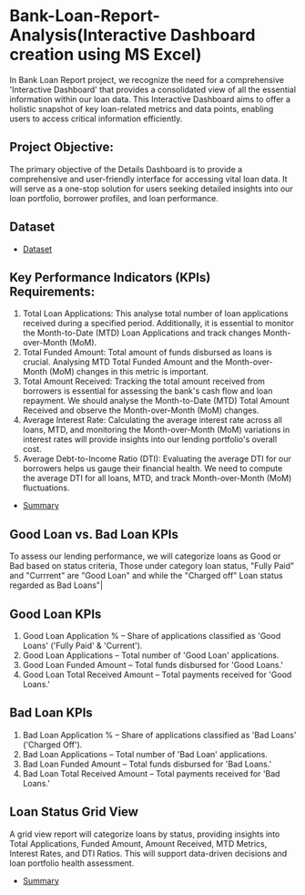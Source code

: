 # Bank-Loan-Report-Analysis(Interactive Dashboard creation using MS Excel)
In Bank Loan Report project, we recognize the need for a comprehensive 'Interactive Dashboard' that provides a consolidated view of all the essential information within our loan data. This Interactive Dashboard aims to offer a holistic snapshot of key loan-related metrics and data points, enabling users to access critical information efficiently.
## Project Objective:
The primary objective of the Details Dashboard is to provide a comprehensive and user-friendly interface for accessing vital loan data. It will serve as a one-stop solution for users seeking detailed insights into our loan portfolio, borrower profiles, and loan performance.
## Dataset 
- <a href="https://github.com/michealedos/PROJECT-1/blob/main/financial_loan.csv">Dataset</a>
## Key Performance Indicators (KPIs) Requirements:
1.	 Total Loan Applications: This analyse total number of loan applications received during a specified period. Additionally, it is essential to monitor the Month-to-Date (MTD) Loan Applications and track changes Month-over-Month (MoM).
2.	 Total Funded Amount: Total amount of funds disbursed as loans is crucial. Analysing MTD Total Funded Amount and the Month-over-Month (MoM) changes in this metric is important.
3.	 Total Amount Received: Tracking the total amount received from borrowers is essential for assessing the bank's cash flow and loan repayment. We should analyse the Month-to-Date (MTD) Total Amount Received and observe the Month-over-Month (MoM) changes.
4.	 Average Interest Rate: Calculating the average interest rate across all loans, MTD, and monitoring the Month-over-Month (MoM) variations in interest rates will provide insights into our lending portfolio's overall cost.
5.	 Average Debt-to-Income Ratio (DTI): Evaluating the average DTI for our borrowers helps us gauge their financial health. We need to compute the average DTI for all loans, MTD, and track Month-over-Month (MoM) fluctuations.
- <a href="https://github.com/michealedos/PROJECT-1/blob/main/PROJECT-1.PNG">Summary</a>

## Good Loan vs. Bad Loan KPIs
To assess our lending performance, we will categorize loans as Good or Bad based on status criteria, Those under category loan status, "Fully Paid" and "Currrent" are "Good Loan" and while the "Charged off" Loan status regarded as Bad Loans"|
## Good Loan KPIs
1. Good Loan Application % – Share of applications classified as 'Good Loans' ('Fully Paid' & 'Current').
2. Good Loan Applications – Total number of 'Good Loan' applications.
3. Good Loan Funded Amount – Total funds disbursed for 'Good Loans.'
4. Good Loan Total Received Amount – Total payments received for 'Good Loans.'
## Bad Loan KPIs
1. Bad Loan Application % – Share of applications classified as 'Bad Loans' ('Charged Off').
2. Bad Loan Applications – Total number of 'Bad Loan' applications.
3. Bad Loan Funded Amount – Total funds disbursed for 'Bad Loans.'
4. Bad Loan Total Received Amount – Total payments received for 'Bad Loans.'
   
## Loan Status Grid View
A grid view report will categorize loans by status, providing insights into Total Applications, Funded Amount, Amount Received, MTD Metrics, Interest Rates, and DTI Ratios. This will support data-driven decisions and loan portfolio health assessment.
- <a href="https://github.com/michealedos/PROJECT-1/blob/main/PROJECT-1.PNG">Summary</a>



